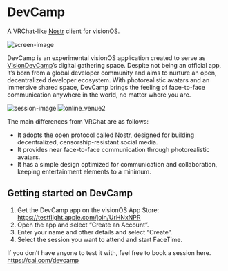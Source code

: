 # DevCamp
A VRChat-like [Nostr](https://github.com/nostr-protocol/nostr) client for visionOS.

![screen-image](https://github.com/user-attachments/assets/14581626-a8a0-406b-90e0-025abbc1b5d4)

DevCamp is an experimental visionOS application created to serve as [VisionDevCamp](https://www.vdctokyo.org/en)’s digital gathering space.
Despite not being an official app, it’s born from a global developer community and aims to nurture an open, decentralized developer ecosystem.
With photorealistic avatars and an immersive shared space, DevCamp brings the feeling of face-to-face communication anywhere in the world, no matter where you are.

![session-image](https://github.com/user-attachments/assets/0bc6a1b8-7b75-426b-b251-5f600f87494e)
![online_venue2](https://github.com/user-attachments/assets/18f53c0f-f0f8-4773-a0bf-fb7f81f70c6c)

The main differences from VRChat are as follows:
- It adopts the open protocol called Nostr, designed for building decentralized, censorship-resistant social media.
- It provides near face-to-face communication through photorealistic avatars.
- It has a simple design optimized for communication and collaboration, keeping entertainment elements to a minimum.

## Getting started on DevCamp
1. Get the DevCamp app on the visionOS App Store: https://testflight.apple.com/join/UrHNxNPR
2. Open the app and select “Create an Account”.
3. Enter your name and other details and select “Create”.
4. Select the session you want to attend and start FaceTime.

If you don’t have anyone to test it with, feel free to book a session here.
https://cal.com/devcamp
